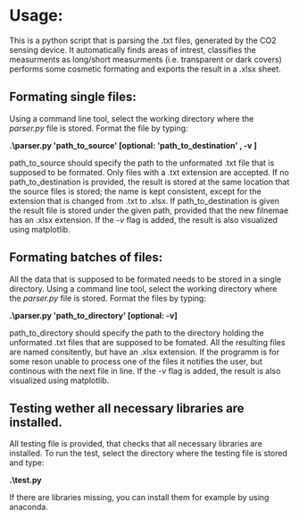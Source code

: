 <h1>
Usage:
</h1>

<p>This is a python script that is parsing the .txt files, generated by the CO2 sensing device. It automatically finds areas of intrest, classifies the measurments as long/short measurments (i.e. transparent or dark covers) performs some cosmetic formating and exports the result in a .xlsx sheet.</p>

<h2>Formating single files:</h2>
<p>Using a command line tool, select the working directory where the <i>parser.py</i> file is stored. Format the file by typing:</p>

<b>.\parser.py 'path_to_source' [optional: 'path_to_destination' , -v ] </b>

<p>path_to_source should specify the path to the unformated .txt file that is supposed to be formated. Only files with a .txt extension are accepted. If no path_to_destination is provided, the result is stored at the same location that the source files is stored; the name is kept consistent, except for the extension that is changed from .txt to .xlsx. If path_to_destination is given the result file is stored under the given path, provided that the new filnemae has an .xlsx extension. If the <i>-v</i> flag is added, the result is also visualized using matplotlib.</p>

<h2>Formating batches of files:</h2>
<p>All the data that is supposed to be formated needs to be stored in a single directory. Using a command line tool, select the working directory where the <i>parser.py</i> file is stored. Format the files by typing:</p>

<b>.\parser.py 'path_to_directory' [optional: -v] </b>

<p>path_to_directory should specify the path to the directory holding the unformated .txt files that are supposed to be fomated. All the resulting files are named consitently, but have an .xlsx extension. If the programm is for some reson unable to process one of the files it notifies the user, but continous with the next file in line. If the <i>-v</i> flag is added, the result is also visualized using matplotlib.</p>

<h2>Testing wether all necessary libraries are installed.</h2>

<p>All testing file is provided, that checks that all necessary libraries are installed. To run the test, select the directory where the testing file is stored and type:</p>

<b>.\test.py </b>

<p> If there are libraries missing, you can install them for example by using anaconda.</p> 
